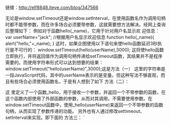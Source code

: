 链接：<http://elf8848.iteye.com/blog/347566>

无论是window.setTimeout还是window.setInterval，在使用函数名作为调用句柄时都不能带参数，而在许多场合必须要带参数，这就需要想方法解决。经网上查询后整理如下：
例如对于函数hello(_name)，它用于针对用户名显示欢
迎信息：
var userName="jack";
//根据用户名显示欢迎信息
function hello(_name){
      alert("hello,"+_name);
}
这时，如果企图使用以下语句来使hello函数延迟3秒执行是不可行的：
window.setTimeout(hello(userName),3000);
这将使hello函数立即执行，并将返回值作为调用句柄传递给setTimeout函数，其结果并不是程序需要的。而使用字符串形式可以达到想要的结果：
window.setTimeout("hello(userName)",3000);这是方法（一） 
这里的字符串是一段JavaScript代码，其中的userName表示的是变量。但这种写法不够直观，而且有些场合必须使用函数名，于是有人想到了如下
方法（二）：
<script language="JavaScript" type="text/javascript">
<!--
var userName="jack";
//根据用户名显示欢迎信息
function hello(_name){
       alert("hello,"+_name);
}
//创建一个函数，用于返回一个无参数函数
function _hello(_name){
       return function(){
             hello(_name);
       }
}
window.setTimeout(_hello(userName),3000);
//-->
</script>
这 里定义了一个函数_hello，用于接收一个参数，并返回一个不带参数的函数，在这个函数内部使用了外部函数的参数，从而对其调用，不需要使用参数。在 window.setTimeout函数中，使用_hello(userName)来返回一个不带参数的函数句柄，从而实现了参数传递的功能。
另外也有人通过修改settimeout、setInterval来实现。即下面的
方法三：
`<script language="JavaScript" type="text/javascript">
<!--
var userName="jack";
//根据用户名显示欢迎信息
function hello(_name){
       alert("hello,"+_name);
}//*=============================================================
//*   功能： 修改 window.setInterval ，使之可以传递参数和对象参数    
//*   方法： setInterval (回调函数,时间,参数1,,参数n)  参数可为对象:如数组等
//*============================================================= 
var __sto = setInterval;     
window.setInterval = function(callback,timeout,param){     
    var args = Array.prototype.slice.call(arguments,2);     
    var _cb = function(){     
        callback.apply(null,args);     
    }     
    __sto(_cb,timeout);     
}
window.setInterval(hello,3000,userName);
//-->`